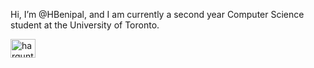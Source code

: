 Hi, I’m @HBenipal, and I am currently a second year Computer Science student at the University of Toronto. 

<a href="https://www.linkedin.com/in/harguntas-benipal/" target="blank"><img align="center" src="https://raw.githubusercontent.com/rahuldkjain/github-profile-readme-generator/master/src/images/icons/Social/linked-in-alt.svg" alt="harguntas-benipal" height="30" width="40" /></a>
